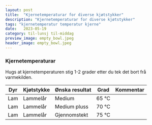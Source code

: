 ```yaml
---
layout: post
title:  "Kjernetemperaturar for diverse kjøtstykker"
description: "Kjernetemperaturar for diverse kjøtstykker"
tags: "kjernetemperatur temperatur kjerne"
date:   2023-05-19
category: til-lunsj til-middag
preview_image: empty_bowl.jpeg
header_image: empty_bowl.jpeg
---
```


### Kjernetemperaturar

Hugs at kjernetemperaturen stig 1-2 grader etter du tek det bort frå varmekilden.

| Dyr | Kjøtstykke | Ønska resultat | Grad  | Kommentar |
|-----|------------|----------------|-------|-----------|
| Lam | Lammelår   | Medium         | 65 °C |           |
| Lam | Lammelår   | Medium pluss   | 70 °C |           |  
| Lam | Lammelår   | Gjennomstekt   | 75 °C |           | 


